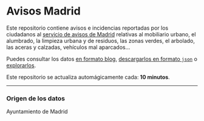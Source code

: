 # Avisos Madrid

Este repositorio contiene avisos e incidencias reportadas por los ciudadanos al [servicio de avisos de Madrid](https://avisos.madrid.es) relativas al mobiliario urbano, el alumbrado, la limpieza urbana y de residuos, las zonas verdes, el arbolado, las aceras y calzadas, vehículos mal aparcados…


Puedes consultar los datos [en formato blog](https://javierarce.github.io/avisos-madrid), [descargarlos en formato ```json```](output.json) o [explorarlos](https://flatgithub.com/javierarce/avisos-madrid?filename=output.json&tab=data).

Este repositorio se actualiza automágicamente cada: **10 minutos**.

---

### Origen de los datos

Ayuntamiento de Madrid
